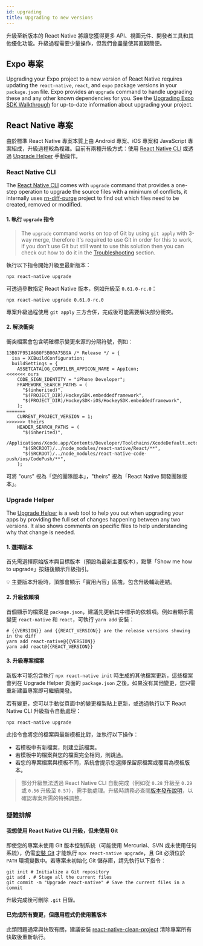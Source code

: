 ```yaml
---
id: upgrading
title: Upgrading to new versions
---
```


升級至新版本的 React Native 將讓您獲得更多 API、視圖元件、開發者工具和其他優化功能。升級過程需要少量操作，但我們會盡量使其直觀簡便。

## Expo 專案

Upgrading your Expo project to a new version of React Native requires updating the `react-native`, `react`, and `expo` package versions in your `package.json` file. Expo provides an `upgrade` command to handle upgrading these and any other known dependencies for you. See the [Upgrading Expo SDK Walkthrough](https://docs.expo.dev/workflow/upgrading-expo-sdk-walkthrough/) for up-to-date information about upgrading your project.

## React Native 專案

由於標準 React Native 專案本質上由 Android 專案、iOS 專案和 JavaScript 專案組成，升級過程較為複雜。目前有兩種升級方式：使用 [React Native CLI](https://github.com/react-native-community/cli) 或透過 [Upgrade Helper](https://react-native-community.github.io/upgrade-helper/) 手動操作。

### React Native CLI

The [React Native CLI](https://github.com/react-native-community/cli) comes with `upgrade` command that provides a one-step operation to upgrade the source files with a minimum of conflicts, it internally uses [rn-diff-purge](https://github.com/react-native-community/rn-diff-purge) project to find out which files need to be created, removed or modified.

#### 1. 執行 `upgrade` 指令

> The `upgrade` command works on top of Git by using `git apply` with 3-way merge, therefore it's required to use Git in order for this to work, if you don't use Git but still want to use this solution then you can check out how to do it in the [Troubleshooting](#i-want-to-upgrade-with-react-native-cli-but-i-dont-use-git) section.

執行以下指令開始升級至最新版本：

```shell
npx react-native upgrade
```

可透過參數指定 React Native 版本，例如升級至 `0.61.0-rc.0`：

```shell
npx react-native upgrade 0.61.0-rc.0
```

專案升級過程使用 `git apply` 三方合併，完成後可能需要解決部分衝突。

#### 2. 解決衝突

衝突檔案會包含明確標示變更來源的分隔符號，例如：

```
13B07F951A680F5B00A75B9A /* Release */ = {
  isa = XCBuildConfiguration;
  buildSettings = {
    ASSETCATALOG_COMPILER_APPICON_NAME = AppIcon;
<<<<<<< ours
    CODE_SIGN_IDENTITY = "iPhone Developer";
    FRAMEWORK_SEARCH_PATHS = (
      "$(inherited)",
      "$(PROJECT_DIR)/HockeySDK.embeddedframework",
      "$(PROJECT_DIR)/HockeySDK-iOS/HockeySDK.embeddedframework",
    );
=======
    CURRENT_PROJECT_VERSION = 1;
>>>>>>> theirs
    HEADER_SEARCH_PATHS = (
      "$(inherited)",
      /Applications/Xcode.app/Contents/Developer/Toolchains/XcodeDefault.xctoolchain/usr/include,
      "$(SRCROOT)/../node_modules/react-native/React/**",
      "$(SRCROOT)/../node_modules/react-native-code-push/ios/CodePush/**",
    );
```

可將 "ours" 視為「您的團隊版本」，"theirs" 視為「React Native 開發團隊版本」。

### Upgrade Helper

The [Upgrade Helper](https://react-native-community.github.io/upgrade-helper/) is a web tool to help you out when upgrading your apps by providing the full set of changes happening between any two versions. It also shows comments on specific files to help understanding why that change is needed.

#### 1. 選擇版本

首先需選擇原始版本與目標版本（預設為最新主要版本），點擊「Show me how to upgrade」按鈕後顯示升級指引。

💡 主要版本升級時，頂部會顯示「實用內容」區塊，包含升級輔助連結。

#### 2. 升級依賴項

首個顯示的檔案是 `package.json`，建議先更新其中標示的依賴項。例如若顯示需變更 `react-native` 和 `react`，可執行 `yarn add` 安裝：

```shell
# {{VERSION}} and {{REACT_VERSION}} are the release versions showing in the diff
yarn add react-native@{{VERSION}}
yarn add react@{{REACT_VERSION}}
```

#### 3. 升級專案檔案

新版本可能包含執行 `npx react-native init` 時生成的其他檔案更新，這些檔案會列在 Upgrade Helper 頁面的 `package.json` 之後。如果沒有其他變更，您只需重新建置專案即可繼續開發。

若有變更，您可以手動從頁面中的變更複製貼上更新，或透過執行以下 React Native CLI 升級指令自動處理：

```shell
npx react-native upgrade
```

此指令會將您的檔案與最新模板比對，並執行以下操作：

- 若模板中有新檔案，則建立該檔案。
- 若模板中的檔案與您的檔案完全相同，則跳過。
- 若您的專案檔案與模板不同，系統會提示您選擇保留原檔案或覆寫為模板版本。

> 部分升級無法透過 React Native CLI 自動完成（例如從 `0.28` 升級至 `0.29` 或 `0.56` 升級至 `0.57`），需手動處理。升級時請務必查閱[版本發布說明](https://github.com/facebook/react-native/releases)，以確認專案所需的特殊調整。

### 疑難排解

#### 我想使用 React Native CLI 升級，但未使用 Git

即使您的專案未使用 Git 版本控制系統（可能使用 Mercurial、SVN 或未使用任何系統），仍需[安裝 Git](https://git-scm.com/downloads) 才能執行 `npx react-native upgrade`，且 Git 必須位於 `PATH` 環境變數中。若專案未初始化 Git 儲存庫，請先執行以下指令：

```shell
git init # Initialize a Git repository
git add . # Stage all the current files
git commit -m "Upgrade react-native" # Save the current files in a commit
```

升級完成後可刪除 `.git` 目錄。

#### 已完成所有變更，但應用程式仍使用舊版本

此類問題通常與快取有關，建議安裝 [react-native-clean-project](https://github.com/pmadruga/react-native-clean-project) 清除專案所有快取後重新執行。